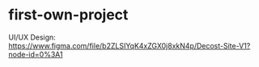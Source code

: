 # first-own-project
UI/UX Design: https://www.figma.com/file/b2ZLSIYqK4xZGX0j8xkN4p/Decost-Site-V1?node-id=0%3A1
